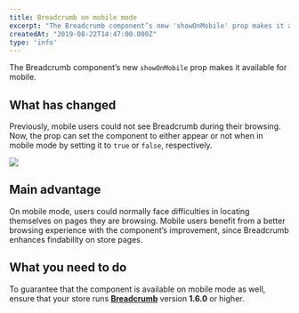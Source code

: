```yaml
---
title: Breadcrumb on mobile mode 
excerpt: "The Breadcrumb component’s new 'showOnMobile' prop makes it available for mobile."
createdAt: "2019-08-22T14:47:00.000Z"
type: 'info'
---
```

The Breadcrumb component’s new `showOnMobile` prop makes it available for mobile.

## What has changed

Previously, mobile users could not see Breadcrumb during their browsing. Now, the prop can set the component to either appear or not when in mobile mode by setting it to `true` or `false`, respectively.

![](https://user-images.githubusercontent.com/52087100/63534155-e0865b80-c4e4-11e9-9678-351e8829b36f.png)

## Main advantage

On mobile mode, users could normally face difficulties in locating themselves on pages they are browsing. Mobile users benefit from a better browsing experience with the component’s improvement, since Breadcrumb enhances findability on store pages.

## What you need to do

To guarantee that the component is available on mobile mode as well, ensure that your store runs [**Breadcrumb**](https://github.com/vtex-apps/breadcrumb) version __1.6.0__ or higher.
